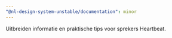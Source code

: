 ```yaml
---
"@nl-design-system-unstable/documentation": minor
---
```


Uitbreiden informatie en praktische tips voor sprekers Heartbeat.
